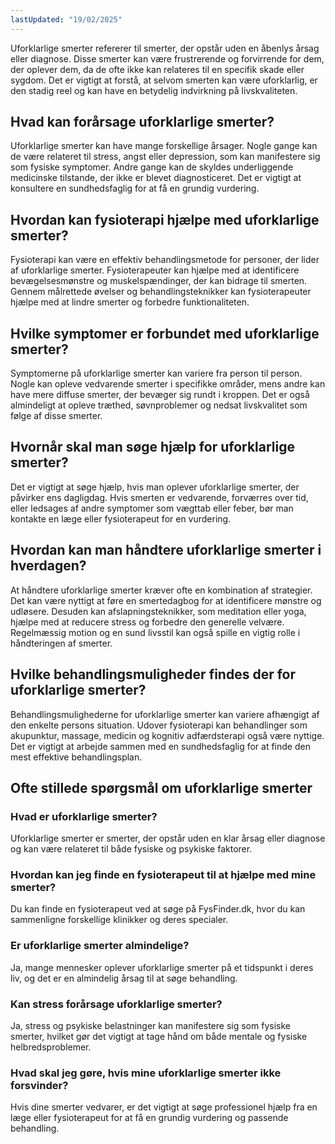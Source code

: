 ```yaml
---
lastUpdated: "19/02/2025"
---
```


Uforklarlige smerter refererer til smerter, der opstår uden en åbenlys årsag eller diagnose. Disse smerter kan være frustrerende og forvirrende for dem, der oplever dem, da de ofte ikke kan relateres til en specifik skade eller sygdom. Det er vigtigt at forstå, at selvom smerten kan være uforklarlig, er den stadig reel og kan have en betydelig indvirkning på livskvaliteten.

## Hvad kan forårsage uforklarlige smerter?

Uforklarlige smerter kan have mange forskellige årsager. Nogle gange kan de være relateret til stress, angst eller depression, som kan manifestere sig som fysiske symptomer. Andre gange kan de skyldes underliggende medicinske tilstande, der ikke er blevet diagnosticeret. Det er vigtigt at konsultere en sundhedsfaglig for at få en grundig vurdering.

## Hvordan kan fysioterapi hjælpe med uforklarlige smerter?

Fysioterapi kan være en effektiv behandlingsmetode for personer, der lider af uforklarlige smerter. Fysioterapeuter kan hjælpe med at identificere bevægelsesmønstre og muskelspændinger, der kan bidrage til smerten. Gennem målrettede øvelser og behandlingsteknikker kan fysioterapeuter hjælpe med at lindre smerter og forbedre funktionaliteten.

## Hvilke symptomer er forbundet med uforklarlige smerter?

Symptomerne på uforklarlige smerter kan variere fra person til person. Nogle kan opleve vedvarende smerter i specifikke områder, mens andre kan have mere diffuse smerter, der bevæger sig rundt i kroppen. Det er også almindeligt at opleve træthed, søvnproblemer og nedsat livskvalitet som følge af disse smerter.

## Hvornår skal man søge hjælp for uforklarlige smerter?

Det er vigtigt at søge hjælp, hvis man oplever uforklarlige smerter, der påvirker ens dagligdag. Hvis smerten er vedvarende, forværres over tid, eller ledsages af andre symptomer som vægttab eller feber, bør man kontakte en læge eller fysioterapeut for en vurdering.

## Hvordan kan man håndtere uforklarlige smerter i hverdagen?

At håndtere uforklarlige smerter kræver ofte en kombination af strategier. Det kan være nyttigt at føre en smertedagbog for at identificere mønstre og udløsere. Desuden kan afslapningsteknikker, som meditation eller yoga, hjælpe med at reducere stress og forbedre den generelle velvære. Regelmæssig motion og en sund livsstil kan også spille en vigtig rolle i håndteringen af smerter.

## Hvilke behandlingsmuligheder findes der for uforklarlige smerter?

Behandlingsmulighederne for uforklarlige smerter kan variere afhængigt af den enkelte persons situation. Udover fysioterapi kan behandlinger som akupunktur, massage, medicin og kognitiv adfærdsterapi også være nyttige. Det er vigtigt at arbejde sammen med en sundhedsfaglig for at finde den mest effektive behandlingsplan.

## Ofte stillede spørgsmål om uforklarlige smerter

### Hvad er uforklarlige smerter?

Uforklarlige smerter er smerter, der opstår uden en klar årsag eller diagnose og kan være relateret til både fysiske og psykiske faktorer.

### Hvordan kan jeg finde en fysioterapeut til at hjælpe med mine smerter?

Du kan finde en fysioterapeut ved at søge på FysFinder.dk, hvor du kan sammenligne forskellige klinikker og deres specialer.

### Er uforklarlige smerter almindelige?

Ja, mange mennesker oplever uforklarlige smerter på et tidspunkt i deres liv, og det er en almindelig årsag til at søge behandling.

### Kan stress forårsage uforklarlige smerter?

Ja, stress og psykiske belastninger kan manifestere sig som fysiske smerter, hvilket gør det vigtigt at tage hånd om både mentale og fysiske helbredsproblemer.

### Hvad skal jeg gøre, hvis mine uforklarlige smerter ikke forsvinder?

Hvis dine smerter vedvarer, er det vigtigt at søge professionel hjælp fra en læge eller fysioterapeut for at få en grundig vurdering og passende behandling.

